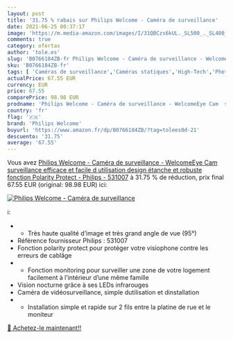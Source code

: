 ```yaml
---
layout: post
title: '31.75 % rabais sur Philips Welcome - Caméra de surveillance'
date: 2021-06-25 00:37:17
image: 'https://m.media-amazon.com/images/I/31QBCzs6kUL._SL500_._SL400_.jpg'
comments: true
category: ofertas
author: 'tole.es'
slug: 'B0766184ZB-fr Philips Welcome - Caméra de surveillance - WelcomeEye Cam...'
sku: 'B0766184ZB-fr'
tags: [ 'Caméras de surveillance','Caméras statiques','High-Tech','Photo et caméscopes','philips welcome', ]
actualPrice: 67.55 EUR
currency: EUR
price: 67.55
comparePrice: 98.98 EUR
prodname: 'Philips Welcome - Caméra de surveillance - WelcomeEye Cam  surveillance efficace et facile d utilisation  design étanche et robuste  fonction Polarity Protect - Philips - 531007'
country: 'fr'
flag: '🇫🇷'
brand: 'Philips Welcome'
buyurl: 'https://www.amazon.fr/dp/B0766184ZB/?tag=tolees0d-21'
descuento: '31.75'
average: '67.55'
---
```


Vous avez [Philips Welcome - Caméra de surveillance - WelcomeEye Cam  surveillance efficace et facile d utilisation  design étanche et robuste  fonction Polarity Protect - Philips - 531007](https://www.amazon.fr/dp/B0766184ZB/?tag=tolees0d-21)  à  31.75 % de réduction, prix final  67.55 EUR (original: 98.98 EUR) ici:

[![Philips Welcome - Caméra de surveillance](https://m.media-amazon.com/images/I/31QBCzs6kUL._SL500_._SL400_.jpg)](https://www.amazon.fr/dp/B0766184ZB/?tag=tolees0d-21)

ℹ️:

- - Très haute qualité d’image et très grand angle de vue (95°)
- Référence fournisseur Philips : 531007
- Fonction polarity protect pour protéger votre visiophone contre les erreurs de cablâge
- - Fonction monitoring pour surveiller une zone de votre logement facilement à l’intérieur d’une même famille
- Vision nocturne grâce à ses LEDs infrarouges
- Caméra de vidéosurveillance, simple dutilisation et dinstallation
- - Installation simple et rapide sur 2 fils entre la platine de rue et le moniteur

[🛒 Achetez-le maintenant!!](https://www.amazon.fr/dp/B0766184ZB/?tag=tolees0d-21)
